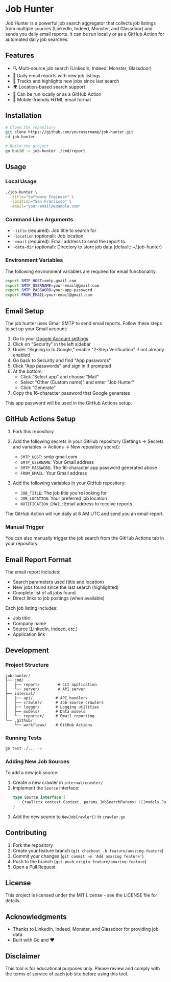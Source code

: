 # Job Hunter

Job Hunter is a powerful job search aggregator that collects job listings from multiple sources (LinkedIn, Indeed, Monster, and Glassdoor) and sends you daily email reports. It can be run locally or as a GitHub Action for automated daily job searches.

## Features

- 🔍 Multi-source job search (LinkedIn, Indeed, Monster, Glassdoor)
- 📧 Daily email reports with new job listings
- 🔄 Tracks and highlights new jobs since last search
- 🌍 Location-based search support
- 🚀 Can be run locally or as a GitHub Action
- 📱 Mobile-friendly HTML email format

## Installation

```bash
# Clone the repository
git clone https://github.com/yourusername/job-hunter.git
cd job-hunter

# Build the project
go build -o job-hunter ./cmd/report
```

## Usage

### Local Usage

```bash
./job-hunter \
  -title="Software Engineer" \
  -location="San Francisco" \
  -email="your-email@example.com"
```

### Command Line Arguments

- `-title` (required): Job title to search for
- `-location` (optional): Job location
- `-email` (required): Email address to send the report to
- `-data-dir` (optional): Directory to store job data (default: ~/.job-hunter)

### Environment Variables

The following environment variables are required for email functionality:

```bash
export SMTP_HOST=smtp.gmail.com
export SMTP_USERNAME=your-email@gmail.com
export SMTP_PASSWORD=your-app-password
export FROM_EMAIL=your-email@gmail.com
```

## Email Setup

The job hunter uses Gmail SMTP to send email reports. Follow these steps to set up your Gmail account:

1. Go to your [Google Account settings](https://myaccount.google.com/)
2. Click on "Security" in the left sidebar
3. Under "Signing in to Google," enable "2-Step Verification" if not already enabled
4. Go back to Security and find "App passwords"
5. Click "App passwords" and sign in if prompted
6. At the bottom:
   - Click "Select app" and choose "Mail"
   - Select "Other (Custom name)" and enter "Job Hunter"
   - Click "Generate"
7. Copy the 16-character password that Google generates

This app password will be used in the GitHub Actions setup.

## GitHub Actions Setup

1. Fork this repository

2. Add the following secrets in your GitHub repository (Settings → Secrets and variables → Actions → New repository secret):
   - `SMTP_HOST`: smtp.gmail.com
   - `SMTP_USERNAME`: Your Gmail address
   - `SMTP_PASSWORD`: The 16-character app password generated above
   - `FROM_EMAIL`: Your Gmail address

3. Add the following variables in your GitHub repository:
   - `JOB_TITLE`: The job title you're looking for
   - `JOB_LOCATION`: Your preferred job location
   - `NOTIFICATION_EMAIL`: Email address to receive reports

The GitHub Action will run daily at 8 AM UTC and send you an email report.

### Manual Trigger

You can also manually trigger the job search from the GitHub Actions tab in your repository.

## Email Report Format

The email report includes:

- Search parameters used (title and location)
- New jobs found since the last search (highlighted)
- Complete list of all jobs found
- Direct links to job postings (when available)

Each job listing includes:
- Job title
- Company name
- Source (LinkedIn, Indeed, etc.)
- Application link

## Development

### Project Structure

```
job-hunter/
├── cmd/
│   ├── report/        # CLI application
│   └── server/        # API server
├── internal/
│   ├── api/          # API handlers
│   ├── crawler/      # Job source crawlers
│   ├── logger/       # Logging utilities
│   ├── models/       # Data models
│   └── reporter/     # Email reporting
└── .github/
    └── workflows/    # GitHub Actions
```

### Running Tests

```bash
go test ./... -v
```

### Adding New Job Sources

To add a new job source:

1. Create a new crawler in `internal/crawler/`
2. Implement the `Source` interface:
   ```go
   type Source interface {
       Crawl(ctx context.Context, params JobSearchParams) ([]models.Job, error)
   }
   ```
3. Add the new source to `NewJobCrawler()` in `crawler.go`

## Contributing

1. Fork the repository
2. Create your feature branch (`git checkout -b feature/amazing-feature`)
3. Commit your changes (`git commit -m 'Add amazing feature'`)
4. Push to the branch (`git push origin feature/amazing-feature`)
5. Open a Pull Request

## License

This project is licensed under the MIT License - see the LICENSE file for details.

## Acknowledgments

- Thanks to LinkedIn, Indeed, Monster, and Glassdoor for providing job data
- Built with Go and ❤️

## Disclaimer

This tool is for educational purposes only. Please review and comply with the terms of service of each job site before using this tool.
